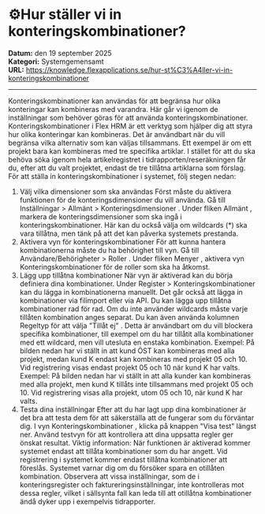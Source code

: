 # ⚙️Hur ställer vi in konteringskombinationer?

**Datum:** den 19 september 2025  
**Kategori:** Systemgemensamt  
**URL:** https://knowledge.flexapplications.se/hur-st%C3%A4ller-vi-in-konteringskombinationer

---

Konteringskombinationer kan användas för att begränsa hur olika konteringar kan kombineras med varandra. Här går vi igenom de inställningar som behöver göras för att använda konteringskombinationer.
Konteringskombinationer i Flex HRM är ett verktyg som hjälper dig att styra hur olika konteringar kan kombineras. Det är användbart när du vill begränsa vilka alternativ som kan väljas tillsammans.
Ett exempel är om ett projekt bara kan kombineras med tre specifika artiklar. I stället för att du ska behöva söka igenom hela artikelregistret i tidrapporten/reseräkningen får du, efter att du valt projektet, endast de tre tillåtna artiklarna som förslag.
För att ställa in konteringskombinationer i systemet, följ stegen nedan:
1. Välj vilka dimensioner som ska användas
Först måste du aktivera funktionen för de konteringsdimensioner du vill använda.
Gå till
Inställningar > Allmänt > Konteringsdimensioner
.
Under fliken
Allmänt
, markera de konteringsdimensioner som ska ingå i konteringskombinationer. Här kan du också välja om
wildcards (*)
ska vara tillåtna, men tänk på att det kan påverka systemets prestanda.
2. Aktivera vyn för konteringskombinationer
För att kunna hantera kombinationerna måste du ha behörighet till vyn.
Gå till
Användare/Behörigheter > Roller
.
Under fliken
Menyer
, aktivera vyn
Konteringskombinationer
för de roller som ska ha åtkomst.
3. Lägg upp tillåtna kombinationer
När vyn är aktiverad kan du börja definiera dina kombinationer.
Under
Register > Konteringskombinationer
kan du lägga in kombinationerna manuellt.
Det går också att lägga in kombinationer via filimport eller via API.
Du kan lägga upp
tillåtna kombinationer
rad för rad. Om du inte använder wildcards måste varje tillåten kombination anges separat.
Du kan även använda kolumnen
Regeltyp
för att välja
"Tillåt ej"
. Detta är användbart om du vill blockera specifika kombinationer, till exempel om du har tillåtit alla kombinationer med ett wildcard, men vill utesluta en enstaka kombination.
Exempel: På bilden nedan har vi ställt in att kund ÖST kan kombineras med alla projekt, medan kund K endast kan kombineras med projekt 05 och 10.
Vid registrering visas endast projekt 05 och 10 när kund K har valts.
Exempel: På bilden nedan har vi ställt in att alla kunder kan kombineras med alla projekt, men kund K tillåts inte tillsammans med projekt 05 och 10. Vid registrering visas alla projekt, utom 05 och 10, när kund K har valts.
4. Testa dina inställningar
Efter att du har lagt upp dina kombinationer är det bra att testa dem för att säkerställa att de fungerar som du förväntar dig.
I vyn
Konteringskombinationer
, klicka på knappen
"Visa test"
längst ner.
Använd testvyn för att kontrollera att dina uppsatta regler ger önskat resultat.
Viktig information:
När funktionen är aktiverad kommer systemet endast att tillåta kombinationer som du har angett.
Vid registrering i systemet kommer endast tillåtna kombinationer att föreslås.
Systemet varnar dig om du försöker spara en otillåten kombination.
Observera att vissa inställningar, som de i konteringsregister och faktureringsinställningar, inte kontrolleras mot dessa regler, vilket i sällsynta fall kan leda till att otillåtna kombinationer ändå dyker upp i exempelvis tidrapporter.
